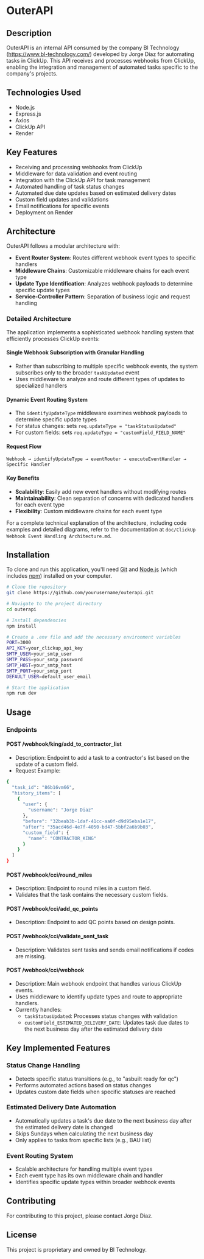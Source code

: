 # OuterAPI

## Description

OuterAPI is an internal API consumed by the company Bl Technology (https://www.bl-technology.com/) developed by Jorge Diaz for automating tasks in ClickUp. This API receives and processes webhooks from ClickUp, enabling the integration and management of automated tasks specific to the company's projects.

## Technologies Used

- Node.js
- Express.js
- Axios
- ClickUp API
- Render

## Key Features

- Receiving and processing webhooks from ClickUp
- Middleware for data validation and event routing
- Integration with the ClickUp API for task management
- Automated handling of task status changes
- Automated due date updates based on estimated delivery dates
- Custom field updates and validations
- Email notifications for specific events
- Deployment on Render

## Architecture

OuterAPI follows a modular architecture with:

- **Event Router System**: Routes different webhook event types to specific handlers
- **Middleware Chains**: Customizable middleware chains for each event type
- **Update Type Identification**: Analyzes webhook payloads to determine specific update types
- **Service-Controller Pattern**: Separation of business logic and request handling

### Detailed Architecture

The application implements a sophisticated webhook handling system that efficiently processes ClickUp events:

#### Single Webhook Subscription with Granular Handling
- Rather than subscribing to multiple specific webhook events, the system subscribes only to the broader `taskUpdated` event
- Uses middleware to analyze and route different types of updates to specialized handlers

#### Dynamic Event Routing System
- The `identifyUpdateType` middleware examines webhook payloads to determine specific update types
- For status changes: sets `req.updateType = "taskStatusUpdated"`
- For custom fields: sets `req.updateType = "customField_FIELD_NAME"`

#### Request Flow
```
Webhook → identifyUpdateType → eventRouter → executeEventHandler → Specific Handler
```

#### Key Benefits
- **Scalability**: Easily add new event handlers without modifying routes
- **Maintainability**: Clean separation of concerns with dedicated handlers for each event type
- **Flexibility**: Custom middleware chains for each event type

For a complete technical explanation of the architecture, including code examples and detailed diagrams, refer to the documentation at `doc/ClickUp Webhook Event Handling Architecture.md`.

## Installation

To clone and run this application, you'll need [Git](https://git-scm.com) and [Node.js](https://nodejs.org/en/download/) (which includes [npm](http://npmjs.com)) installed on your computer.

```bash
# Clone the repository
git clone https://github.com/yourusername/outerapi.git

# Navigate to the project directory
cd outerapi

# Install dependencies
npm install

# Create a .env file and add the necessary environment variables
PORT=3000
API_KEY=your_clickup_api_key
SMTP_USER=your_smtp_user
SMTP_PASS=your_smtp_password
SMTP_HOST=your_smtp_host
SMTP_PORT=your_smtp_port
DEFAULT_USER=default_user_email

# Start the application
npm run dev
```

## Usage

### Endpoints

#### POST /webhook/king/add_to_contractor_list

- Description: Endpoint to add a task to a contractor's list based on the update of a custom field.
- Request Example:

```bash
{
  "task_id": "86b16vm66",
  "history_items": [
    {
      "user": {
        "username": "Jorge Diaz"
      },
      "before": "32beab3b-1daf-41cc-aa0f-d9d95eba1e17",
      "after": "35acd46d-4e7f-4050-bd47-5bbf2a6b9b03",
      "custom_field": {
        "name": "CONTRACTOR_KING"
      }
    }
  ]
}
```

#### POST /webhook/cci/round_miles

- Description: Endpoint to round miles in a custom field.
- Validates that the task contains the necessary custom fields.

#### POST /webhook/cci/add_qc_points

- Description: Endpoint to add QC points based on design points.

#### POST /webhook/cci/validate_sent_task

- Description: Validates sent tasks and sends email notifications if codes are missing.

#### POST /webhook/cci/webhook

- Description: Main webhook endpoint that handles various ClickUp events.
- Uses middleware to identify update types and route to appropriate handlers.
- Currently handles:
  - `taskStatusUpdated`: Processes status changes with validation
  - `customField_ESTIMATED_DELIVERY_DATE`: Updates task due dates to the next business day after the estimated delivery date

## Key Implemented Features

### Status Change Handling

- Detects specific status transitions (e.g., to "asbuilt ready for qc")
- Performs automated actions based on status changes
- Updates custom date fields when specific statuses are reached

### Estimated Delivery Date Automation

- Automatically updates a task's due date to the next business day after the estimated delivery date is changed
- Skips Sundays when calculating the next business day
- Only applies to tasks from specific lists (e.g., BAU list)

### Event Routing System

- Scalable architecture for handling multiple event types
- Each event type has its own middleware chain and handler
- Identifies specific update types within broader webhook events

## Contributing

For contributing to this project, please contact Jorge Diaz.

## License

This project is proprietary and owned by Bl Technology.
